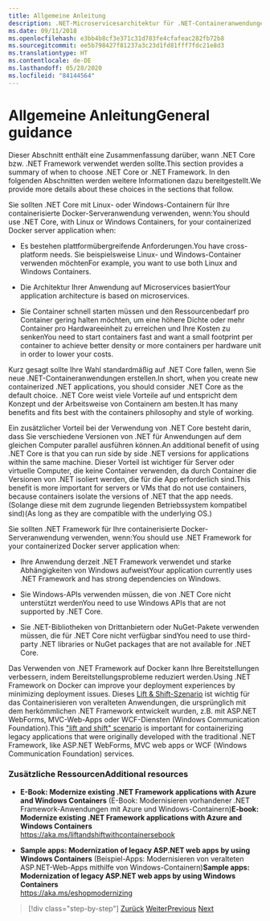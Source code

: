 ```yaml
---
title: Allgemeine Anleitung
description: .NET-Microservicesarchitektur für .NET-Containeranwendungen | Allgemeine Anleitung
ms.date: 09/11/2018
ms.openlocfilehash: e3bb4b8cf3e371c31d783fe4cfafeac282fb72b8
ms.sourcegitcommit: ee5b798427f81237a3c23d1fd81fff7fdc21e8d3
ms.translationtype: HT
ms.contentlocale: de-DE
ms.lasthandoff: 05/28/2020
ms.locfileid: "84144564"
---
```

# <a name="general-guidance"></a><span data-ttu-id="d2dfc-103">Allgemeine Anleitung</span><span class="sxs-lookup"><span data-stu-id="d2dfc-103">General guidance</span></span>

<span data-ttu-id="d2dfc-104">Dieser Abschnitt enthält eine Zusammenfassung darüber, wann .NET Core bzw. .NET Framework verwendet werden sollte.</span><span class="sxs-lookup"><span data-stu-id="d2dfc-104">This section provides a summary of when to choose .NET Core or .NET Framework.</span></span> <span data-ttu-id="d2dfc-105">In den folgenden Abschnitten werden weitere Informationen dazu bereitgestellt.</span><span class="sxs-lookup"><span data-stu-id="d2dfc-105">We provide more details about these choices in the sections that follow.</span></span>

<span data-ttu-id="d2dfc-106">Sie sollten .NET Core mit Linux- oder Windows-Containern für Ihre containerisierte Docker-Serveranwendung verwenden, wenn:</span><span class="sxs-lookup"><span data-stu-id="d2dfc-106">You should use .NET Core, with Linux or Windows Containers, for your containerized Docker server application when:</span></span>

- <span data-ttu-id="d2dfc-107">Es bestehen plattformübergreifende Anforderungen.</span><span class="sxs-lookup"><span data-stu-id="d2dfc-107">You have cross-platform needs.</span></span> <span data-ttu-id="d2dfc-108">Sie beispielsweise Linux- und Windows-Container verwenden möchten</span><span class="sxs-lookup"><span data-stu-id="d2dfc-108">For example, you want to use both Linux and Windows Containers.</span></span>

- <span data-ttu-id="d2dfc-109">Die Architektur Ihrer Anwendung auf Microservices basiert</span><span class="sxs-lookup"><span data-stu-id="d2dfc-109">Your application architecture is based on microservices.</span></span>

- <span data-ttu-id="d2dfc-110">Sie Container schnell starten müssen und den Ressourcenbedarf pro Container gering halten möchten, um eine höhere Dichte oder mehr Container pro Hardwareeinheit zu erreichen und Ihre Kosten zu senken</span><span class="sxs-lookup"><span data-stu-id="d2dfc-110">You need to start containers fast and want a small footprint per container to achieve better density or more containers per hardware unit in order to lower your costs.</span></span>

<span data-ttu-id="d2dfc-111">Kurz gesagt sollte Ihre Wahl standardmäßig auf .NET Core fallen, wenn Sie neue .NET-Containeranwendungen erstellen.</span><span class="sxs-lookup"><span data-stu-id="d2dfc-111">In short, when you create new containerized .NET applications, you should consider .NET Core as the default choice.</span></span> <span data-ttu-id="d2dfc-112">.NET Core weist viele Vorteile auf und entspricht dem Konzept und der Arbeitsweise von Containern am besten.</span><span class="sxs-lookup"><span data-stu-id="d2dfc-112">It has many benefits and fits best with the containers philosophy and style of working.</span></span>

<span data-ttu-id="d2dfc-113">Ein zusätzlicher Vorteil bei der Verwendung von .NET Core besteht darin, dass Sie verschiedene Versionen von .NET für Anwendungen auf dem gleichen Computer parallel ausführen können.</span><span class="sxs-lookup"><span data-stu-id="d2dfc-113">An additional benefit of using .NET Core is that you can run side by side .NET versions for applications within the same machine.</span></span> <span data-ttu-id="d2dfc-114">Dieser Vorteil ist wichtiger für Server oder virtuelle Computer, die keine Container verwenden, da durch Container die Versionen von .NET isoliert werden, die für die App erforderlich sind.</span><span class="sxs-lookup"><span data-stu-id="d2dfc-114">This benefit is more important for servers or VMs that do not use containers, because containers isolate the versions of .NET that the app needs.</span></span> <span data-ttu-id="d2dfc-115">(Solange diese mit dem zugrunde liegenden Betriebssystem kompatibel sind)</span><span class="sxs-lookup"><span data-stu-id="d2dfc-115">(As long as they are compatible with the underlying OS.)</span></span>

<span data-ttu-id="d2dfc-116">Sie sollten .NET Framework für Ihre containerisierte Docker-Serveranwendung verwenden, wenn:</span><span class="sxs-lookup"><span data-stu-id="d2dfc-116">You should use .NET Framework for your containerized Docker server application when:</span></span>

- <span data-ttu-id="d2dfc-117">Ihre Anwendung derzeit .NET Framework verwendet und starke Abhängigkeiten von Windows aufweist</span><span class="sxs-lookup"><span data-stu-id="d2dfc-117">Your application currently uses .NET Framework and has strong dependencies on Windows.</span></span>

- <span data-ttu-id="d2dfc-118">Sie Windows-APIs verwenden müssen, die von .NET Core nicht unterstützt werden</span><span class="sxs-lookup"><span data-stu-id="d2dfc-118">You need to use Windows APIs that are not supported by .NET Core.</span></span>

- <span data-ttu-id="d2dfc-119">Sie .NET-Bibliotheken von Drittanbietern oder NuGet-Pakete verwenden müssen, die für .NET Core nicht verfügbar sind</span><span class="sxs-lookup"><span data-stu-id="d2dfc-119">You need to use third-party .NET libraries or NuGet packages that are not available for .NET Core.</span></span>

<span data-ttu-id="d2dfc-120">Das Verwenden von .NET Framework auf Docker kann Ihre Bereitstellungen verbessern, indem Bereitstellungsprobleme reduziert werden.</span><span class="sxs-lookup"><span data-stu-id="d2dfc-120">Using .NET Framework on Docker can improve your deployment experiences by minimizing deployment issues.</span></span> <span data-ttu-id="d2dfc-121">Dieses [Lift & Shift-Szenario](https://aka.ms/liftandshiftwithcontainersebook) ist wichtig für das Containerisieren von veralteten Anwendungen, die ursprünglich mit dem herkömmlichen .NET Framework entwickelt wurden, z.B. mit ASP.NET WebForms, MVC-Web-Apps oder WCF-Diensten (Windows Communication Foundation).</span><span class="sxs-lookup"><span data-stu-id="d2dfc-121">This ["lift and shift" scenario](https://aka.ms/liftandshiftwithcontainersebook) is important for containerizing legacy applications that were originally developed with the traditional .NET Framework, like ASP.NET WebForms, MVC web apps or WCF (Windows Communication Foundation) services.</span></span>

### <a name="additional-resources"></a><span data-ttu-id="d2dfc-122">Zusätzliche Ressourcen</span><span class="sxs-lookup"><span data-stu-id="d2dfc-122">Additional resources</span></span>

- <span data-ttu-id="d2dfc-123">**E-Book: Modernize existing .NET Framework applications with Azure and Windows Containers** (E-Book: Modernisieren vorhandener .NET Framework-Anwendungen mit Azure und Windows-Containern)</span><span class="sxs-lookup"><span data-stu-id="d2dfc-123">**E-book: Modernize existing .NET Framework applications with Azure and Windows Containers**</span></span>  
    <https://aka.ms/liftandshiftwithcontainersebook>

- <span data-ttu-id="d2dfc-124">**Sample apps: Modernization of legacy ASP.NET web apps by using Windows Containers** (Beispiel-Apps: Modernisieren von veralteten ASP.NET-Web-Apps mithilfe von Windows-Containern)</span><span class="sxs-lookup"><span data-stu-id="d2dfc-124">**Sample apps: Modernization of legacy ASP.NET web apps by using Windows Containers**</span></span>  
    <https://aka.ms/eshopmodernizing>

>[!div class="step-by-step"]
><span data-ttu-id="d2dfc-125">[Zurück](index.md)
>[Weiter](net-core-container-scenarios.md)</span><span class="sxs-lookup"><span data-stu-id="d2dfc-125">[Previous](index.md)
[Next](net-core-container-scenarios.md)</span></span>
